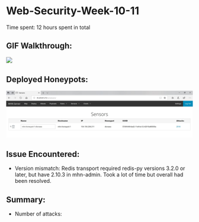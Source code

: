 # Web-Security-Week-10-11

Time spent: 12 hours spent in total

## GIF Walkthrough: <br />
<img src="https://github.com/sengfung27/Web-Security-Week-10-11/blob/master/honeypot.gif" width="800">

## Deployed Honeypots:
<img src="https://github.com/sengfung27/Web-Security-Week-10-11/blob/master/honeypot.JPG" width="800">

## Issue Encountered:
- Version mismatch: Redis transport required redis-py versions 3.2.0 or later, but have 2.10.3 in mhn-admin. Took a lot of time but overall had been resolved.

## Summary:
- Number of attacks: 

